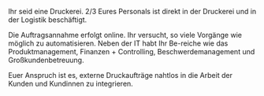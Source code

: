 Ihr seid eine Druckerei. 2/3 Eures Personals ist direkt in der Druckerei und in der Logistik beschäftigt. 

Die Auftragsannahme erfolgt online. Ihr versucht, so viele Vorgänge wie möglich zu automatisieren. Neben der IT habt Ihr Be-reiche wie das Produktmanagement, Finanzen + Controlling, Beschwerdemanagement und Großkundenbetreuung.

Euer Anspruch ist es, externe Druckaufträge nahtlos in die Arbeit der Kunden und Kundinnen zu integrieren.



